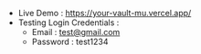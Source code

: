 - Live Demo : https://your-vault-mu.vercel.app/
- Testing Login Credentials :
  - Email : test@gmail.com
  - Password : test1234
